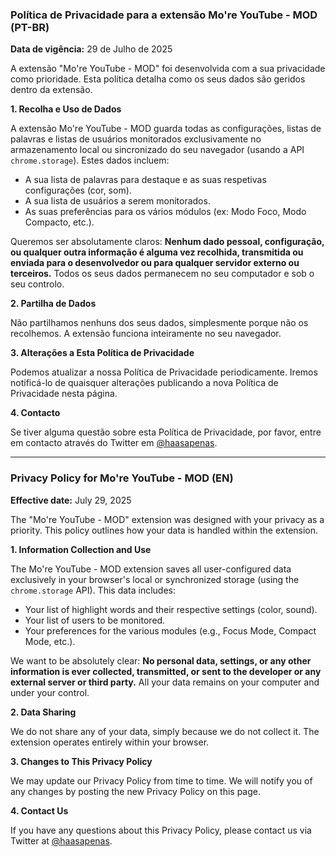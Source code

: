 ### Política de Privacidade para a extensão Mo're YouTube - MOD (PT-BR)

**Data de vigência:** 29 de Julho de 2025

A extensão "Mo're YouTube - MOD" foi desenvolvida com a sua privacidade como prioridade. Esta política detalha como os seus dados são geridos dentro da extensão.

**1. Recolha e Uso de Dados**

A extensão Mo're YouTube - MOD guarda todas as configurações, listas de palavras e listas de usuários monitorados exclusivamente no armazenamento local ou sincronizado do seu navegador (usando a API `chrome.storage`). Estes dados incluem:

* A sua lista de palavras para destaque e as suas respetivas configurações (cor, som).
* A sua lista de usuários a serem monitorados.
* As suas preferências para os vários módulos (ex: Modo Foco, Modo Compacto, etc.).

Queremos ser absolutamente claros: **Nenhum dado pessoal, configuração, ou qualquer outra informação é alguma vez recolhida, transmitida ou enviada para o desenvolvedor ou para qualquer servidor externo ou terceiros.** Todos os seus dados permanecem no seu computador e sob o seu controlo.

**2. Partilha de Dados**

Não partilhamos nenhuns dos seus dados, simplesmente porque não os recolhemos. A extensão funciona inteiramente no seu navegador.

**3. Alterações a Esta Política de Privacidade**

Podemos atualizar a nossa Política de Privacidade periodicamente. Iremos notificá-lo de quaisquer alterações publicando a nova Política de Privacidade nesta página.

**4. Contacto**

Se tiver alguma questão sobre esta Política de Privacidade, por favor, entre em contacto através do Twitter em [@haasapenas](https://x.com/haasapenas).

---

### Privacy Policy for Mo're YouTube - MOD (EN)

**Effective date:** July 29, 2025

The "Mo're YouTube - MOD" extension was designed with your privacy as a priority. This policy outlines how your data is handled within the extension.

**1. Information Collection and Use**

The Mo're YouTube - MOD extension saves all user-configured data exclusively in your browser's local or synchronized storage (using the `chrome.storage` API). This data includes:

* Your list of highlight words and their respective settings (color, sound).
* Your list of users to be monitored.
* Your preferences for the various modules (e.g., Focus Mode, Compact Mode, etc.).

We want to be absolutely clear: **No personal data, settings, or any other information is ever collected, transmitted, or sent to the developer or any external server or third party.** All your data remains on your computer and under your control.

**2. Data Sharing**

We do not share any of your data, simply because we do not collect it. The extension operates entirely within your browser.

**3. Changes to This Privacy Policy**

We may update our Privacy Policy from time to time. We will notify you of any changes by posting the new Privacy Policy on this page.

**4. Contact Us**

If you have any questions about this Privacy Policy, please contact us via Twitter at [@haasapenas](https://x.com/haasapenas).
